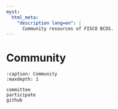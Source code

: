 ```yaml
---
myst:
  html_meta:
    "description lang=en": |
      Community resources of FISCO BCOS.
---
```


# Community

```{toctree}
:caption: Community
:maxdepth: 1

committee
participate
github
```
